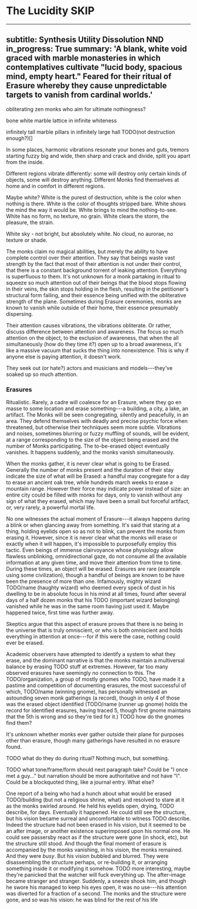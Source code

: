 # The Lucidity SKIP

---
subtitle: Synthesis Utility Dissolution NND
in_progress: True
summary: 'A blank, white void graced with marble monasteries in which contemplatives cultivate "lucid body, spacious mind, empty heart." Feared for their ritual of Erasure whereby they cause unpredictable targets to vanish from cardinal worlds.'
---

<!--
	- shakuhachi music? e.g. https://www.youtube.com/watch?v=miUKO5g0ONk
	- something about an attention snap, like the transition i have from focusing on breathing to "let you mind be free" (and be thoughtless), that. these guys with their crazy power of attention that can wreak havoc, they seem to "envelop" the thing in their attention, and when they all simultaneously stop thinking, the thing stops existing. it's like things exist only by virtue of attention being paid to it, and the strength (in individual and in numbers) of their attention swamps the attention of bystanders, such that when they stop, it's like the thing stops existing.
		- Many things have been proposed to explain the variance of numbers of monks present for a disappearance. The most obvious was "size", but TODO/metaphysists find this an arbitrary quality, and a handful of examples, such as a lone monk sighted on a rowboat off an uninhabited island disappearing an entire coral reef, give the lie to this, unless some monks are far more "powerful" than others. Another proposal is "importance", although this is hard to measure, and what is the "importance" of TODO. The best candidate is "attention" from which a plausible theory of a mechanism has been generated, and indeed the only known successful defense against a disappearance attempt, along with the only known apparent delay (but failed defense).
		- TODO (how to merge this with the sight thing and the kid)
		- TODO (maybe explain "attention" after the anecdotes)
		- TODO (relative amounts of attention relative to intelligence/consciousness)
		- TODO (only successful defense, about 20 monks, about a thousand sit-in visitors drishti-ing on the to-be-dissapeared thing, maybe number of monks grew and number (and training) of defenders grew, was this HUGE thing, and the monks gave up. TODO (BUT WAIT this violates the thing where you never know what's going to be disappeared, maybe it was some isolated circumstance so it was obvious, but does this violate coolness of "never can be guessed?"))
	- TODO erasure? slating? like blank slate
	- something about art using unconscious control? but destruction art? see thing from kris (and can i name it after her or something. or ask her for something that'll be part of it)
		- ~"express unconscious mind directly through art, unmediated expression, uncover metaphysical truths by relinquishing conscious control"~
		- what is destruction art?

Maybe the ritualistic culture ("lucid body, spacious mind, empty heart") I've written about elsewhere, or that could be a different one.

Jordan Peterson quote about what you (choose to) pay attention to determines everything you experience

-->

obliterating zen monks who aim for ultimate nothingness?

bone white marble lattice in infinite whiteness

infinitely tall marble pillars in infinitely large hall TODO(not destruction enough?)[]

In some places, harmonic vibrations resonate your bones and guts, tremors starting fuzzy big and wide, then sharp and crack and divide, split you apart from the inside.

Different regions vibrate differently: some will destroy only certain kinds of objects, some will destroy anything. Different Monks find themselves at home and in comfort in different regions.

Maybe white? White is the purest of destruction, white is the color when nothing is there. White is the color of thoughts stripped bare. White shows the mind the way it would be. White brings to mind the nothing-to-see. White has no form, no texture, no grain. White clears the storm, the pleasure, the strain.

White sky - not bright, but absolutely white. No cloud, no aurorae, no texture or shade.

The monks claim no magical abilities, but merely the ability to have complete control over their attention. They say that beings waste vast strength by the fact that most of their attention is not under their control, that there is a constant background torrent of leaking attention. Everything is superfluous to them. It's not unknown for a monk partaking in ritual to squeeze so much attention out of their beings that the blood stops flowing in their veins, the skin stops holding in the flesh, resulting in the petitioner's structural form failing, and their essence being unified with the obliterative strength of the plane. Sometimes during Erasure ceremonies, monks are known to vanish while outside of their home, their essence presumably dispersing.

Their attention causes vibrations, the vibrations obliterate. Or rather, discuss difference between attention and awareness. The focus so much attention on the object, to the exclusion of awareness, that when the all simultaneously (how do they time it?) open up to a broad awareness, it's like a massive vacuum that sucks the thing into nonexistence. This is why if anyone else is paying attention, it doesn't work.

They seek out (or hate?) actors and musicians and models---they've soaked up so much attention.


### Erasures

Ritualistic. Rarely, a cadre will coalesce for an Erasure, where they go en masse to some location and erase something---a building, a city, a lake, an artifact. The Monks will be seen congregating, silently and peacefully, in an area. They defend themselves with deadly and precise psychic force when threatened, but otherwise their techniques seem more subtle. Vibrations and noises, sometimes blurring or fuzzy muffling of sounds, will be evident, at a range corresponding to the size of the object being erased and the number of Monks participating. The to-be-erased object eventually vanishes. It happens suddenly, and the monks vanish simultaneously.

When the monks gather, it is never clear what is going to be Erased. Generally the number of monks present and the duration of their stay indicate the size of what will be Erased: a handful may congregate for a day to erase an ancient oak tree, while hundreds march weeks to erase a mountain range. However their force may indicate power instead of size: an entire city could be filled with monks for days, only to vanish without any sign of what they erased, which may have been a small but forceful artifact, or, very rarely, a powerful mortal life.

No one witnesses the actual moment of Erasure---it always happens during a blink or when glancing away from something. It's said that staring at a thing, holding eyelids open so as not to blink, can prevent the monks from erasing it. However, since it is never clear what the monks will erase or exactly when it will happen, it's impossible to purposefully employ this tactic. Even beings of immense clairvoyance whose physiology allow flawless unblinking, omnidirectional gaze, do not consume all the available information at any given time, and move their attention from time to time. During these times, an object will be erased. Erasures are rare (example using some civilization), though a handful of beings are known to be have been the presence of more than one. Infamously, mighty wizard TODO/name (haughty wizard) who deemed every speck of dust in his dwelling to be in absolute focus in his mind at all times, found after several days of a half dozen monks that his TODO (important wizard belonging) vanished while he was in the same room having just used it. Maybe happened twice, first time was further away.

Skeptics argue that this aspect of erasure proves that there is no being in the universe that is truly omniscient, or who is both omniscient and holds everything in attention at once---for if this were the case, nothing could ever be erased.

Academic observers have attempted to identify a system to what they erase, and the dominant narrative is that the monks maintain a multiversal balance by erasing TODO stuff at extremes. However, far too many observed erasures have seemingly no connection to this. The TODO/organization, a group of mostly gnomes who TODO, have made it a pastime and competition of documenting erasures, the most successful of which, TODO/name (winning gnome), has personally witnessed an astounding seven monk gatherings (a record), though in only 4 of those was the erased object identified (TODO/name (runner up gnome) holds the record for identified erasures, having traced 5, though first gnome maintains that the 5th is wrong and so they're tied for it.) TODO how do the gnomes find them?

It's unknown whether monks ever gather outside their plane for purposes other than erasure, though many gatherings have resulted in no erasure found.

TODO what do they do during ritual? Nothing much, but something.

TODO what tone/frame/form should next paragraph take? Could be "I once met a guy..." but narration should be more authoritative and not have "I". Could be a blockquoted thing, like a journal entry. What else?

One report of a being who had a hunch about what would be erased TODO/building (but not a religious shrine, what) and resolved to stare at it as the monks swirled around. He held his eyelids open, drying, TODO describe, for days. Eventually it happened. He could still see the structure, but his vision became surreal and uncomfortable to witness TODO describe. Indeed the structure had not been erased in his vision, but it seemed to be an after image, or another existence superimposed upon his normal one. He could see passersby react as if the structure were gone (in shock, etc), but the structure still stood. And though the final moment of erasure is accompanied by the monks vanishing, in his vision, the monks remained. And they were *busy*. But his vision bubbled and blurred. They were disassembling the structure perhaps, or re-building it, or arranging something inside it or modifying it somehow. TODO more interesting, maybe they're panicked that the watcher will fuck everything up. The after-image became stranger and stranger. Suddenly, a sneeze shook him, and though he swore his managed to keep his eyes open, it was no use---his attention was diverted for a fraction of a second. The monks and the structure were gone, and so was his vision: he was blind for the rest of his life
